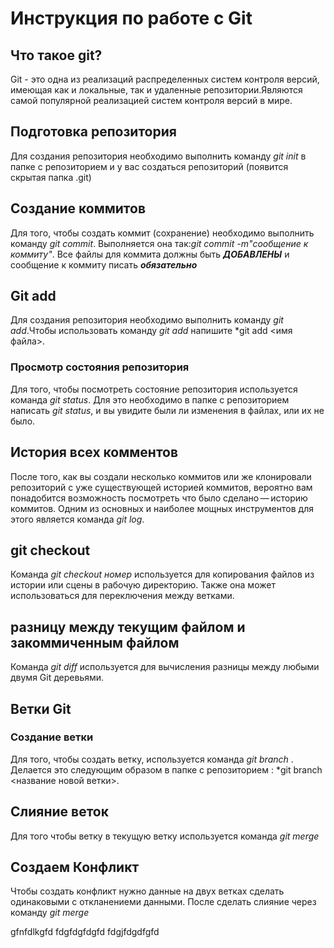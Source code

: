 # Инструкция по работе с Git

## Что такое git?
Git - это одна из реализаций распределенных систем контроля версий, имеющая как и локальные, так и удаленные репозитории.Являются самой популярной реализацией систем контроля версий в мире.
## Подготовка репозитория
Для создания репозитория необходимо выполнить команду *git init* в папке с репозиторием и у вас создаться репозиторий (появится скрытая папка .git)
## Создание коммитов
Для того, чтобы создать коммит (сохранение) необходимо выполнить команду *git commit*. Выполняется она так:*git commit -m"сообщение к коммиту"*. Все файлы для коммита должны быть ***ДОБАВЛЕНЫ*** и сообщение к коммиту писать ***обязательно***
## Git add
Для создания репозитория необходимо выполнить команду *git add*.Чтобы использовать команду *git add* напишите *git add <имя файла>.
### Просмотр состояния репозитория
Для того, чтобы посмотреть состояние репозитория используется команда *git status*. Для это необходимо в папке с репозиторием написать *git status*, и вы увидите были ли изменения в файлах, или их не было.
## История всех комментов
После того, как вы создали несколько коммитов или же клонировали репозиторий с уже существующей историей коммитов, вероятно вам понадобится возможность посмотреть что было сделано — историю коммитов. Одним из основных и наиболее мощных инструментов для этого является команда *git log*.
## git checkout
Команда *git checkout номер* используется для копирования файлов из истории или сцены в рабочую директорию. Также она может использоваться для переключения между ветками.
##  разницу между текущим файлом и закоммиченным файлом
Команда *git diff* используется для вычисления разницы между любыми двумя Git деревьями.
## Ветки Git

### Создание ветки
Для того, чтобы создать ветку, используется команда *git branch* . Делается это следующим образом в папке с репозиторием : *git branch <название новой ветки>.
## Слияние веток

Для того чтобы ветку в текущую ветку используется команда *git merge <name brench>*
## Создаем Конфликт

Чтобы создать конфликт нужно данные на двух ветках сделать одинаковыми с откланениеми данными. После сделать слияние через команду *git merge*

gfnfdlkgfd
fdgfdgfdgfd
fdgjfdgdfgfd